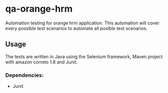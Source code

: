 # qa-orange-hrm

Automation testing for orange hrm application. This automation will cover every possible test scenarios to automate all posible test scenarios.

## Usage
The tests are written in Java using the Selenium framework, Maven project with amazon correto 1.8 and Junit.

### Dependencies:
- Junit
